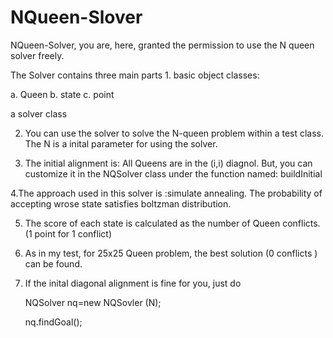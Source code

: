 # NQueen-Slover

NQueen-Solver, you are, here, granted the permission to use the N queen solver freely.

The Solver contains three main parts
1. 
 basic object classes:
   
   a. Queen
   b. state
   c. point

 a solver class 

2. You can use the solver to solve the N-queen problem within a test class. The N is a inital parameter for using the solver.

3. The initial alignment is: All Queens are in the (i,i) diagnol. But,  you can customize it in the NQSolver class under the function named: buildInitial

4.The approach used in this solver is :simulate annealing. The probability of accepting wrose state satisfies boltzman distribution. 

5. The score of each state is calculated as the number of Queen conflicts. (1 point for 1 conflict)

6. As in my test, for 25x25 Queen problem, the best solution (0 conflicts ) can be found.

7. If the inital diagonal alignment is fine for you, just do 

      NQSolver nq=new NQSovler (N);
      
      nq.findGoal();
